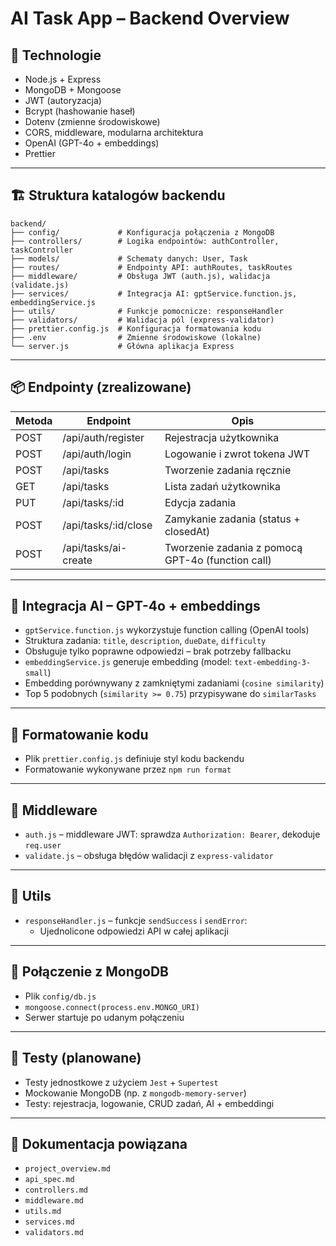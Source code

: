 # AI Task App – Backend Overview

## 🔧 Technologie

- Node.js + Express
- MongoDB + Mongoose
- JWT (autoryzacja)
- Bcrypt (hashowanie haseł)
- Dotenv (zmienne środowiskowe)
- CORS, middleware, modularna architektura
- OpenAI (GPT-4o + embeddings)
- Prettier

---

## 🏗️ Struktura katalogów backendu

```
backend/
├── config/             # Konfiguracja połączenia z MongoDB
├── controllers/        # Logika endpointów: authController, taskController
├── models/             # Schematy danych: User, Task
├── routes/             # Endpointy API: authRoutes, taskRoutes
├── middleware/         # Obsługa JWT (auth.js), walidacja (validate.js)
├── services/           # Integracja AI: gptService.function.js, embeddingService.js
├── utils/              # Funkcje pomocnicze: responseHandler
├── validators/         # Walidacja pól (express-validator)
├── prettier.config.js  # Konfiguracja formatowania kodu
├── .env                # Zmienne środowiskowe (lokalne)
└── server.js           # Główna aplikacja Express
```

---

## 📦 Endpointy (zrealizowane)

| Metoda | Endpoint             | Opis                                              |
| ------ | -------------------- | ------------------------------------------------- |
| POST   | /api/auth/register   | Rejestracja użytkownika                           |
| POST   | /api/auth/login      | Logowanie i zwrot tokena JWT                      |
| POST   | /api/tasks           | Tworzenie zadania ręcznie                         |
| GET    | /api/tasks           | Lista zadań użytkownika                           |
| PUT    | /api/tasks/:id       | Edycja zadania                                    |
| POST   | /api/tasks/:id/close | Zamykanie zadania (status + closedAt)             |
| POST   | /api/tasks/ai-create | Tworzenie zadania z pomocą GPT-4o (function call) |

---

## 🧠 Integracja AI – GPT-4o + embeddings

- `gptService.function.js` wykorzystuje function calling (OpenAI tools)
- Struktura zadania: `title`, `description`, `dueDate`, `difficulty`
- Obsługuje tylko poprawne odpowiedzi – brak potrzeby fallbacku
- `embeddingService.js` generuje embedding (model: `text-embedding-3-small`)
- Embedding porównywany z zamkniętymi zadaniami (`cosine similarity`)
- Top 5 podobnych (`similarity >= 0.75`) przypisywane do `similarTasks`

---

## 🧹 Formatowanie kodu

- Plik `prettier.config.js` definiuje styl kodu backendu
- Formatowanie wykonywane przez `npm run format`

---

## 🧩 Middleware

- `auth.js` – middleware JWT: sprawdza `Authorization: Bearer`, dekoduje `req.user`
- `validate.js` – obsługa błędów walidacji z `express-validator`

---

## 🧰 Utils

- `responseHandler.js` – funkcje `sendSuccess` i `sendError`:
  - Ujednolicone odpowiedzi API w całej aplikacji

---

## 🔗 Połączenie z MongoDB

- Plik `config/db.js`
- `mongoose.connect(process.env.MONGO_URI)`
- Serwer startuje po udanym połączeniu

---

## 🧪 Testy (planowane)

- Testy jednostkowe z użyciem `Jest` + `Supertest`
- Mockowanie MongoDB (np. z `mongodb-memory-server`)
- Testy: rejestracja, logowanie, CRUD zadań, AI + embeddingi

---

## 📄 Dokumentacja powiązana

- `project_overview.md`
- `api_spec.md`
- `controllers.md`
- `middleware.md`
- `utils.md`
- `services.md`
- `validators.md`
